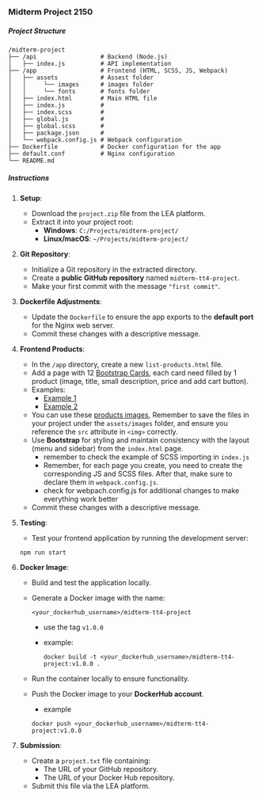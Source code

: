### **Midterm Project 2150**

##### **Project Structure**
```
/midterm-project
├── /api                  # Backend (Node.js)
│   ├── index.js          # API implementation 
├── /app                  # Frontend (HTML, SCSS, JS, Webpack)
│   ├── assets            # Assest folder
│   │     └── images      # images folder
│   │     └── fonts       # fonts folder
│   ├── index.html        # Main HTML file
│   ├── index.js          #
│   ├── index.scss        #
│   ├── global.js         #
│   ├── global.scss       #
│   ├── package.json      #
│   └── webpack.config.js # Webpack configuration
├── Dockerfile            # Docker configuration for the app
├── default.conf          # Nginx configuration
└── README.md
```

##### **Instructions**
1. **Setup**:  
   - Download the `project.zip` file from the LEA platform.  
   - Extract it into your project root:  
     - **Windows**: `C:/Projects/midterm-project/`  
     - **Linux/macOS**: `~/Projects/midterm-project/`  

2. **Git Repository**:  
   - Initialize a Git repository in the extracted directory.  
   - Create a **public GitHub repository** named `midterm-tt4-project`.
   - Make your first commit with the message `"first commit"`.  

3. **Dockerfile Adjustments**:  
   - Update the `Dockerfile` to ensure the app exports to the **default port** for the Nginx web server.  
   - Commit these changes with a descriptive message.  

4. **Frontend Products**:  
   - In the `/app` directory, create a new `list-products.html` file.  
   - Add a page with 12 [Bootstrap Cards](https://getbootstrap.com/docs/5.0/components/card/), 
     each card need filled by 1   product (image, title, small description, price and add cart button).
   - Examples: 
     - [Example 1](https://bootstrapexamples.com/@juanmz/product-card)
     - [Example 2](https://www.w3schools.com/bootstrap5/bootstrap_cards.php)  
   - You can use these [products images](https://www.pexels.com/search/product/), Remember to save the files in your project under the `assets/images` folder, and ensure you reference the `src` attribute in `<img>` correctly.
   - Use **Bootstrap** for styling and maintain consistency with the layout (menu and sidebar) from the `index.html` page.
      - remember to check the example of SCSS importing in `index.js`
      - Remember, for each page you create, you need to create the corresponding JS and SCSS files. After that, make sure to declare them in `webpack.config.js`.
      - check for webpach.config.js for additional changes to make everything work better
   - Commit these changes with a descriptive message.  

5. **Testing**:  
   - Test your frontend application by running the development server:  

   ```shell
   npm run start
   ```

6. **Docker Image**:  
   - Build and test the application locally.  
   - Generate a Docker image with the name:  

     `<your_dockerhub_username>/midterm-tt4-project`

      - use the tag `v1.0.0`

      - example:

         ```shell
         docker build -t <your_dockerhub_username>/midterm-tt4-project:v1.0.0 . 
         ```  

   - Run the container locally to ensure functionality.  
   - Push the Docker image to your **DockerHub account**.  
      - example
      ```shell
      docker push <your_dockerhub_username>/midterm-tt4-project:v1.0.0
      ```  

7. **Submission**:  
   - Create a `project.txt` file containing:  
     - The URL of your GitHub repository.  
     - The URL of your Docker Hub repository.  
   - Submit this file via the LEA platform.  
